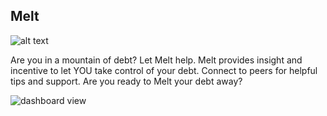 ## Melt

![alt text](http://uxdrew.io/melt/brand.png)

Are you in a mountain of debt?  Let Melt help.  Melt provides insight and incentive to let YOU take control of your debt.  Connect to peers for helpful tips and support.  Are you ready to Melt your debt away?

![dashboard view](http://uxdrew.io/melt/dashboard.png)


